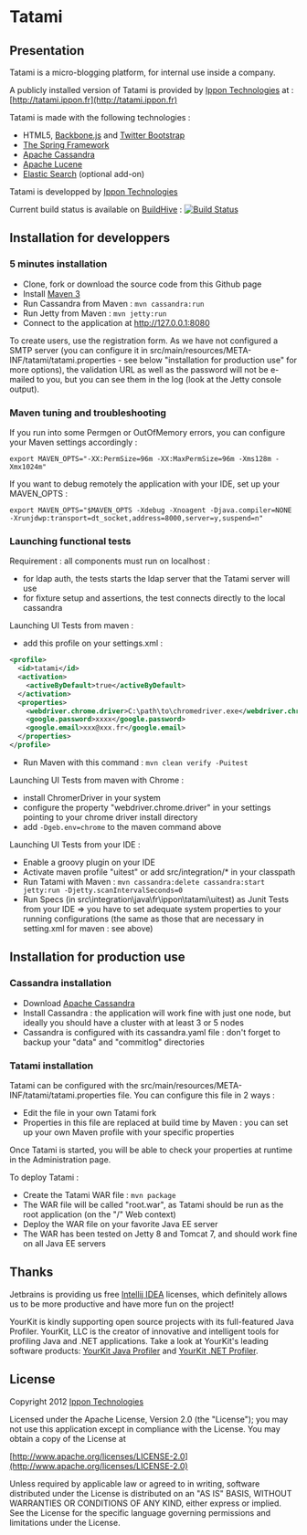 Tatami
================

Presentation
------------------

Tatami is a micro-blogging platform, for internal use inside a company.

A publicly installed version of Tatami is provided by [Ippon Technologies](http://www.ippon.fr) at : [http://tatami.ippon.fr](http://tatami.ippon.fr)

Tatami is made with the following technologies :

- HTML5, [Backbone.js](http://backbonejs.org/) and [Twitter Bootstrap](http://twitter.github.com/bootstrap/)
- [The Spring Framework](http://www.springsource.org/)
- [Apache Cassandra](http://cassandra.apache.org/)
- [Apache Lucene](http://lucene.apache.org/core/)
- [Elastic Search](http://www.elasticsearch.org/) (optional add-on)

Tatami is developped by [Ippon Technologies](http://www.ippon.fr)

Current build status is available on [BuildHive](https://buildhive.cloudbees.com/job/ippontech/job/tatami/) : [![Build Status](https://buildhive.cloudbees.com/job/ippontech/job/tatami/badge/icon)](https://buildhive.cloudbees.com/job/ippontech/job/tatami/)

Installation for developpers
---------------------------------------

### 5 minutes installation

- Clone, fork or download the source code from this Github page
- Install [Maven 3](http://maven.apache.org/)
- Run Cassandra from Maven : `mvn cassandra:run`
- Run Jetty from Maven : `mvn jetty:run`
- Connect to the application at http://127.0.0.1:8080

To create users, use the registration form. As we have not configured a SMTP server (you can configure it in src/main/resources/META-INF/tatami/tatami.properties - see below "installation for production use" for more options), the validation URL as well as the password will not be e-mailed to you, but you can see them in the log (look at the Jetty console output).

### Maven tuning and troubleshooting

If you run into some Permgen or OutOfMemory errors, you can configure your Maven settings accordingly :
```
export MAVEN_OPTS="-XX:PermSize=96m -XX:MaxPermSize=96m -Xms128m -Xmx1024m"
```

If you want to debug remotely the application with your IDE, set up your MAVEN_OPTS :
```
export MAVEN_OPTS="$MAVEN_OPTS -Xdebug -Xnoagent -Djava.compiler=NONE -Xrunjdwp:transport=dt_socket,address=8000,server=y,suspend=n"
```

### Launching functional tests

Requirement : all components must run on localhost :
- for ldap auth, the tests starts the ldap server that the Tatami server will use
- for fixture setup and assertions, the test connects directly to the local cassandra
  
Launching UI Tests from maven : 
- add this profile on your settings.xml :
```xml
<profile>
  <id>tatami</id>
  <activation>
    <activeByDefault>true</activeByDefault>
  </activation>
  <properties>
    <webdriver.chrome.driver>C:\path\to\chromedriver.exe</webdriver.chrome.driver><!--optional-->
    <google.password>xxxx</google.password>
    <google.email>xxx@xxx.fr</google.email>
  </properties>
</profile>
```

- Run Maven with this command : `mvn clean verify -Puitest`

Launching UI Tests from maven with Chrome : 
- install ChromerDriver in your system
- configure the property "webdriver.chrome.driver" in your settings pointing to your chrome driver install directory
- add `-Dgeb.env=chrome` to the maven command above     

Launching UI Tests from your IDE :
- Enable a groovy plugin on your IDE 
- Activate maven profile "uitest" or add src/integration/* in your classpath 
- Run Tatami with Maven : `mvn cassandra:delete cassandra:start jetty:run -Djetty.scanIntervalSeconds=0`
- Run Specs (in src\integration\java\fr\ippon\tatami\uitest) as Junit Tests from your IDE
  => you have to set adequate system properties to your running configurations (the same as those that are necessary in setting.xml for maven : see above)  


Installation for production use
---------------------------------------

### Cassandra installation

- Download [Apache Cassandra](http://cassandra.apache.org/)
- Install Cassandra : the application will work fine with just one node, but ideally you should have a cluster with at least 3 or 5 nodes
- Cassandra is configured with its cassandra.yaml file : don't forget to backup your "data" and "commitlog" directories

### Tatami installation

Tatami can be configured with the src/main/resources/META-INF/tatami/tatami.properties file. You can configure this file in 2 ways :

- Edit the file in your own Tatami fork
- Properties in this file are replaced at build time by Maven : you can set up your own Maven profile with your specific properties

Once Tatami is started, you will be able to check your properties at runtime in the Administration page.

To deploy Tatami :

- Create the Tatami WAR file : `mvn package`
- The WAR file will be called "root.war", as Tatami should be run as the root application (on the "/" Web context)
- Deploy the WAR file on your favorite Java EE server
- The WAR has been tested on Jetty 8 and Tomcat 7, and should work fine on all Java EE servers

Thanks
------

Jetbrains is providing us free [Intellij IDEA](http://www.jetbrains.com/idea/) licenses, 
which definitely allows us to be more productive and have more fun on the project!

YourKit is kindly supporting open source projects with its full-featured Java Profiler.
YourKit, LLC is the creator of innovative and intelligent tools for profiling
Java and .NET applications. Take a look at YourKit's leading software products:
[YourKit Java Profiler](http://www.yourkit.com/java/profiler/index.jsp) and
[YourKit .NET Profiler](http://www.yourkit.com/.net/profiler/index.jsp).

License
-------

Copyright 2012 [Ippon Technologies](http://www.ippon.fr)

Licensed under the Apache License, Version 2.0 (the "License");
you may not use this application except in compliance with the License.
You may obtain a copy of the License at

[http://www.apache.org/licenses/LICENSE-2.0](http://www.apache.org/licenses/LICENSE-2.0)

Unless required by applicable law or agreed to in writing, software
distributed under the License is distributed on an "AS IS" BASIS,
WITHOUT WARRANTIES OR CONDITIONS OF ANY KIND, either express or implied.
See the License for the specific language governing permissions and
limitations under the License.

